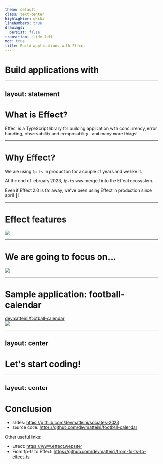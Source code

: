 ```yaml
---
theme: default
class: text-center
highlighter: shiki
lineNumbers: true
drawings:
  persist: false
transition: slide-left
mdc: true
title: Build applications with Effect 
---
```


<h1 class="flex items-center">
  Build applications with <EffectLogo />
</h1>

---
layout: statement
---

# What is Effect?

Effect is a TypeScript library for building application with concurrency, error handling, observability and
composability...and many more things!

---

# Why Effect?

We are using `fp-ts` in production for a couple of years and we like it.

At the end of february 2023, `fp-ts` was merged into the Effect ecosystem.

Even if Effect 2.0 is far away, we've been using Effect in production since april 🚀!

---

# Effect features

<img src="/effect-features.png" />


---

# We are going to focus on...

<img src="/effect-talk-focus-on.png" />

---

# Sample application: football-calendar

<div class="flex items-center mb-5">
    <mdi-github class="mr-1" /> <a href="https://github.com/devmatteini/football-calendar" target="_blank">devmatteini/football-calendar</a>
</div>

<img src="/football-calendar-architecture.png">

---
layout: center
---

# Let's start coding!

---
layout: center
---

# Conclusion

- slides: https://github.com/devmatteini/socrates-2023
- source code: https://github.com/devmatteini/football-calendar

Other useful links:

- Effect: https://www.effect.website/
- From fp-ts to Effect: https://github.com/devmatteini/from-fp-ts-to-effect-ts
